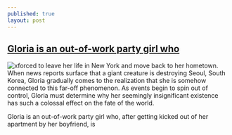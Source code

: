 ```yaml
---
published: true
layout: post
---
```

## [Gloria is an out-of-work party girl who](http://liveart.work)
![x]({{site.baseurl}}/1.jpg)forced to leave her life in New York and move back to her hometown. When news reports surface that a giant creature is destroying Seoul, South Korea, Gloria gradually comes to the realization that she is somehow connected to this far-off phenomenon. As events begin to spin out of control, Gloria must determine why her seemingly insignificant existence has such a colossal effect on the fate of the world.

Gloria is an out-of-work party girl who, after getting kicked out of her apartment by her boyfriend, is


